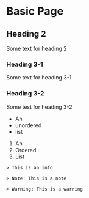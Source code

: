 # Basic Page

## Heading 2

Some text for heading 2

### Heading 3-1

Some text for heading 3-1

### Heading 3-2

Some test for heading 3-2

* An
* unordered
* list

1. An
2. Ordered
3. List

```less
> This is an info
```

```less
> Note: This is a note
```

```less
> Warning: This is a warning
```
